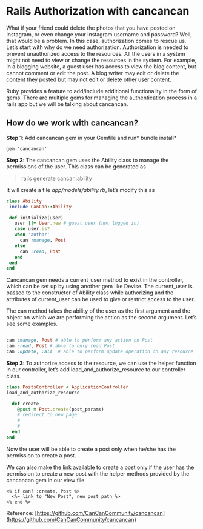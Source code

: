 # Rails Authorization with cancancan

What if your friend could delete the photos that you have posted on Instagram, or even change your Instagram username and password? Well, that would be a problem. In this case, authorization comes to rescue us. Let’s start with why do we need authorization. Authorization is needed to prevent unauthorized access to the resources. All the users in a system might not need to view or change the resources in the system. For example, in a blogging website, a guest user has access to view the blog content, but cannot comment or edit the post. A blog writer may edit or delete the content they posted but may not edit or delete other user content.

Ruby provides a feature to add/include additional functionality in the form of gems. There are multiple gems for managing the authentication process in a rails app but we will be talking about cancancan.

## How do we work with cancancan?

**Step 1**: Add cancancan gem in your Gemfile and run* bundle install*

```
gem 'cancancan'
```

**Step 2**: The cancancan gem uses the Ability class to manage the permissions of the user. This class can be generated as
> rails generate cancan:ability

It will create a file *app/models/ability.rb*, let’s modify this as

```ruby
class Ability
 include CanCan::Ability

 def initialize(user)
   user ||= User.new # guest user (not logged in)
   case user.is?
   when 'author'
     can :manage, Post
   else
     can :read, Post
   end
 end
end
```

Cancancan gem needs a current_user method to exist in the controller, which can be set up by using another gem like Devise. The current_user is passed to the constructor of Ability class while authorizing and the attributes of current_user can be used to give or restrict access to the user.

The can method takes the ability of the user as the first argument and the object on which we are performing the action as the second argument. Let’s see some examples.

```ruby

can :manage, Post # able to perform any action on Post
can :read, Post # able to only read Post
can :update, :all  # able to perform update operation on any resource
```

**Step 3**: To authorize access to the resource, we can use the helper function in our controller, let’s add load_and_authorize_resource to our controller class.

```ruby
class PostsController < ApplicationController
load_and_authorize_resource

  def create
    @post = Post.create(post_params)
    # redirect to new page
    #
    #
  end
end
```
Now the user will be able to create a post only when he/she has the permission to create a post.

We can also make the link available to create a post only if the user has the permission to create a new post with the helper methods provided by the cancancan gem in our view file.

```erb
<% if can? :create, Post %>
  <%= link_to "New Post", new_post_path %>
<% end %>
```
Reference: [https://github.com/CanCanCommunity/cancancan](https://github.com/CanCanCommunity/cancancan)